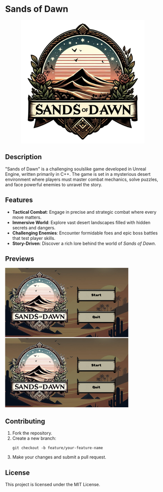 # Sands of Dawn

<div align="center">
  <img src="Assets/Textures/GameLogo.png" alt="Logo" width="400"/>
</div>

## Description
"Sands of Dawn" is a challenging soulslike game developed in Unreal Engine, written primarily in C++. The game is set in a mysterious desert environment where players must master combat mechanics, solve puzzles, and face powerful enemies to unravel the story.

## Features
- **Tactical Combat**: Engage in precise and strategic combat where every move matters.
- **Immersive World**: Explore vast desert landscapes filled with hidden secrets and dangers.
- **Challenging Enemies**: Encounter formidable foes and epic boss battles that test player skills.
- **Story-Driven**: Discover a rich lore behind the world of *Sands of Dawn*.

## Previews
  <img src="https://github.com/BonaAndrea/BonaAndrea.github.io/blob/master/images/sands-of-dawn/2.jpg" alt="Image1" width="400"/>
    <img src="https://github.com/BonaAndrea/BonaAndrea.github.io/blob/master/images/sands-of-dawn/2.jpg" alt="Image2" width="400"/>

## Contributing
1. Fork the repository.
2. Create a new branch:
    ```
    git checkout -b feature/your-feature-name
    ```
3. Make your changes and submit a pull request.

## License
This project is licensed under the MIT License.

